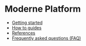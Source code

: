 # Moderne Platform

* [Getting started](getting-started/)
* [How to guides](how-to-guides/)
* [References](references/)
* [Frequently asked questions (FAQ)](./faq.md)
